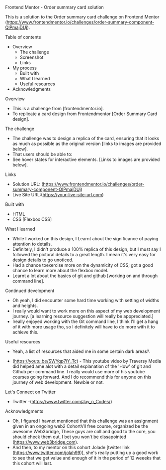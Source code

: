 Frontend Mentor - Order summary card solution

This is a solution to the Order summary card challenge on Frontend Mentor (https://www.frontendmentor.io/challenges/order-summary-component-QlPmajDUj). 

Table of contents

- Overview
  - The challenge
  - Screenshot
  - Links
- My process
  - Built with
  - What I learned
  - Useful resources
- Acknowledgments


Overview
- This is a challenge from [frontendmentor.io].
 - To replicate a card design from Frontendmentor [Order Summary Card design].

The challenge
- The challenge was to design a replica of the card, ensuring that it looks as much as possible as the original version [links to images are provided below].
- That users should be able to:
- See hover states for interactive elements. [Links to images are provided below].



Links

- Solution URL: (https://www.frontendmentor.io/challenges/order-summary-component-QIPmajDUj)
- Live Site URL:(https://your-live-site-url.com)


Built with
- HTML
- CSS [Flexbox CSS]


What I learned
- While I worked on this design, I Learnt about the significance of paying attention to details.
- Definitely, I didn't produce a 100% replica of this design, but I must say I followed the pictoral details to a great length. I mean it's very easy for design details to go unoticed.
- Had a chance toexercise more on the dynamicity of CSS; got a good chance to learn more about the flexbox model.
- Learnt a lot about the basics of git and github [working on and through command line].


Continued development
- Oh yeah, I did encounter some hard time working with setting of widths and heights.
- I really would want to work more on this aspect of my web development journey. [a learning resource suggestion will really be apppreciated.]
- Ireally enjoyed working with the Git command line, I think I'll get a hang of it with more usage tho, so I definitely will have to do more with it to achieve this.


Useful resources
- Yeah, a list of resources that aided me in some certain dark areas?.

- (https://youtu.be/SWYqp7iY_Tc) - This youtube video by Traversy Media did helped ame alot with a detail explanation of the 'How' of git and Github per command line. I really would use more of his youtube courses going forward. And I do recommend this for anyone on this journey of web development. Newbie or not.


Let's Connect on Twitter

- Twitter -(https://www.twitter.com/Jay_n_Codes/)


Acknowledgments
- Oh, I figured I havnet mentioned that this challenge was an assignment given in an ongoing web2 CohortVII free course, organized be the awesome Web3bridge, These guys are coll and good to the core, you should check them out, I bet you won't be dissapointed (https://www.web3bridge.com).
- And then, to my mentor on this cohort Jolade [twitter link (https://www.twitter.com/jolah99)], she's really putting up a good work to see that we get value and enough of it in the period of 12 weeeks that this cohort will last. 

